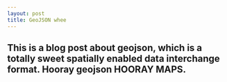 ```yaml
---
layout: post
title: GeoJSON whee
---
```


## This is a blog post about geojson, which is a totally sweet spatially enabled data interchange format. Hooray geojson HOORAY MAPS.